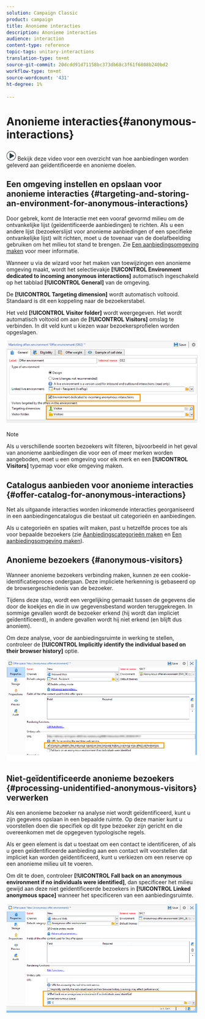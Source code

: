 ```yaml
---
solution: Campaign Classic
product: campaign
title: Anonieme interacties
description: Anonieme interacties
audience: interaction
content-type: reference
topic-tags: unitary-interactions
translation-type: tm+mt
source-git-commit: 20dcdd91d71158bc373db68c3f61f6808b240bd2
workflow-type: tm+mt
source-wordcount: '431'
ht-degree: 1%

---
```



# Anonieme interacties{#anonymous-interactions}

![](assets/do-not-localize/how-to-video.png) Bekijk deze  [](https://helpx.adobe.com/campaign/classic/how-to/indetified-and-anonymous-interaction-in-acv6.html?playlist=/ccx/v1/collection/product/campaign/classic/segment/digital-marketers/explevel/intermediate/applaunch/get-started/collection.ccx.js&amp;ref=helpx.adobe.com) video voor een overzicht van hoe aanbiedingen worden geleverd aan geïdentificeerde en anonieme doelen.

## Een omgeving instellen en opslaan voor anonieme interacties {#targeting-and-storing-an-environment-for-anonymous-interactions}

Door gebrek, komt de Interactie met een vooraf gevormd milieu om de ontvankelijke lijst (geïdentificeerde aanbiedingen) te richten. Als u een andere lijst (bezoekerslijst voor anonieme aanbiedingen of een specifieke ontvankelijke lijst) wilt richten, moet u de tovenaar van de doelafbeelding gebruiken om het milieu tot stand te brengen. Zie [Een aanbiedingsomgeving maken](../../interaction/using/live-design-environments.md#creating-an-offer-environment) voor meer informatie.

Wanneer u via de wizard voor het maken van toewijzingen een anonieme omgeving maakt, wordt het selectievakje **[!UICONTROL Environment dedicated to incoming anonymous interactions]** automatisch ingeschakeld op het tabblad **[!UICONTROL General]** van de omgeving.

De **[!UICONTROL Targeting dimension]** wordt automatisch voltooid. Standaard is dit een koppeling naar de bezoekerstabel.

Het veld **[!UICONTROL Visitor folder]** wordt weergegeven. Het wordt automatisch voltooid om aan de **[!UICONTROL Visitors]** omslag te verbinden. In dit veld kunt u kiezen waar bezoekersprofielen worden opgeslagen.

![](assets/anonymous_environment_option.png)

>[!NOTE]
>
>Als u verschillende soorten bezoekers wilt filteren, bijvoorbeeld in het geval van anonieme aanbiedingen die voor een of meer merken worden aangeboden, moet u een omgeving voor elk merk en een **[!UICONTROL Visitors]** typemap voor elke omgeving maken.

## Catalogus aanbieden voor anonieme interacties {#offer-catalog-for-anonymous-interactions}

Net als uitgaande interacties worden inkomende interacties georganiseerd in een aanbiedingencatalogus die bestaat uit categorieën en aanbiedingen.

Als u categorieën en spaties wilt maken, past u hetzelfde proces toe als voor bepaalde bezoekers (zie [Aanbiedingscategorieën maken](../../interaction/using/creating-offer-categories.md) en [Een aanbiedingsomgeving maken](../../interaction/using/live-design-environments.md#creating-an-offer-environment)).

## Anonieme bezoekers {#anonymous-visitors}

Wanneer anonieme bezoekers verbinding maken, kunnen ze een cookie-identificatieproces ondergaan. Deze impliciete herkenning is gebaseerd op de browsergeschiedenis van de bezoeker.

Tijdens deze stap, wordt een vergelijking gemaakt tussen de gegevens die door de koekjes en die in uw gegevensbestand worden teruggekregen. In sommige gevallen wordt de bezoeker erkend (hij wordt dan impliciet geïdentificeerd), in andere gevallen wordt hij niet erkend (en blijft dus anoniem).

Om deze analyse, voor de aanbiedingsruimte in werking te stellen, controleer de **[!UICONTROL Implicitly identify the individual based on their browser history]** optie.

![](assets/identification_anonymous_visitors.png)

## Niet-geïdentificeerde anonieme bezoekers {#processing-unidentified-anonymous-visitors} verwerken

Als een anonieme bezoeker na analyse niet wordt geïdentificeerd, kunt u zijn gegevens opslaan in een bepaalde ruimte. Op deze manier kunt u voorstellen doen die specifiek op dit type bezoeker zijn gericht en die overeenkomen met de opgegeven typologische regels.

Als er geen element is dat u toestaat om een contact te identificeren, of als u geen geïdentificeerde aanbieding aan een contact wilt voorstellen dat impliciet kan worden geïdentificeerd, kunt u verkiezen om een reserve op een anonieme milieu uit te voeren.

Om dit te doen, controleer **[!UICONTROL Fall back on an anonymous environment if no individuals were identified]**, dan specificeer het milieu gewijd aan deze niet geïdentificeerde bezoekers in **[!UICONTROL Linked anonymous space]** wanneer het specificeren van een aanbiedingsruimte.

![](assets/anonymous_to_anonymous_environment.png)

